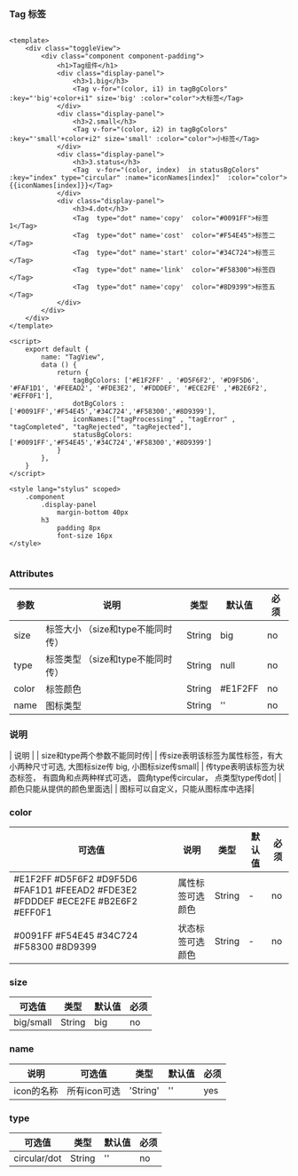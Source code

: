 ### Tag 标签

<template>
    <div class="toggleView">
        <div class="component component-padding">
            <h1>Tag组件</h1>
            <div class="display-panel">
                <h3>1.big</h3>
                <Tag v-for="(color, i1) in tagBgColors" :key="'big'+color+i1" size='big' :color="color">大标签</Tag>
            </div>
            <div class="display-panel">
                <h3>2.small</h3>
                <Tag v-for="(color, i2) in tagBgColors" :key="'small'+color+i2" size='small' :color="color">小标签</Tag>
            </div>
            <div class="display-panel">
                <h3>3.status</h3>
                <Tag  v-for="(color, index)  in statusBgColors" :key="index" type="circular" :name="iconNames[index]"  :color="color">{{iconNames[index]}}</Tag>
            </div>
            <div class="display-panel">
                <h3>4.dot</h3>
                <Tag  type="dot" name='copy'  color="#0091FF">标签1</Tag>
                <Tag  type="dot" name='cost'  color="#F54E45">标签二</Tag>
                <Tag  type="dot" name='start' color="#34C724">标签三</Tag>
                <Tag  type="dot" name='link'  color="#F58300">标签四</Tag>
                <Tag  type="dot" name='copy'  color="#8D9399">标签五</Tag>
            </div>
        </div>
    </div>
</template>

<script>
    export default {
        name: "TagView",
        data () {
            return {
                tagBgColors: ['#E1F2FF' , '#D5F6F2', '#D9F5D6', '#FAF1D1', '#FEEAD2', '#FDE3E2', '#FDDDEF', '#ECE2FE' ,'#B2E6F2', '#EFF0F1'],
                dotBgColors :['#0091FF','#F54E45','#34C724','#F58300','#8D9399'],
                iconNames:["tagProcessing" , "tagError" , "tagCompleted", "tagRejected", "tagRejected"],
                statusBgColors:['#0091FF','#F54E45','#34C724','#F58300','#8D9399']
            }
        },
    }
</script>

<style lang="stylus" scoped>
    .component
        .display-panel
            margin-bottom 40px
        h3
            padding 8px
            font-size 16px
</style>

 

```vue

<template>
    <div class="toggleView">
        <div class="component component-padding">
            <h1>Tag组件</h1>
            <div class="display-panel">
                <h3>1.big</h3>
                <Tag v-for="(color, i1) in tagBgColors" :key="'big'+color+i1" size='big' :color="color">大标签</Tag>
            </div>
            <div class="display-panel">
                <h3>2.small</h3>
                <Tag v-for="(color, i2) in tagBgColors" :key="'small'+color+i2" size='small' :color="color">小标签</Tag>
            </div>
            <div class="display-panel">
                <h3>3.status</h3>
                <Tag  v-for="(color, index)  in statusBgColors" :key="index" type="circular" :name="iconNames[index]"  :color="color">{{iconNames[index]}}</Tag>
            </div>
            <div class="display-panel">
                <h3>4.dot</h3>
                <Tag  type="dot" name='copy'  color="#0091FF">标签1</Tag>
                <Tag  type="dot" name='cost'  color="#F54E45">标签二</Tag>
                <Tag  type="dot" name='start' color="#34C724">标签三</Tag>
                <Tag  type="dot" name='link'  color="#F58300">标签四</Tag>
                <Tag  type="dot" name='copy'  color="#8D9399">标签五</Tag>
            </div>
        </div>
    </div>
</template>

<script>
    export default {
        name: "TagView",
        data () {
            return {
                tagBgColors: ['#E1F2FF' , '#D5F6F2', '#D9F5D6', '#FAF1D1', '#FEEAD2', '#FDE3E2', '#FDDDEF', '#ECE2FE' ,'#B2E6F2', '#EFF0F1'],
                dotBgColors :['#0091FF','#F54E45','#34C724','#F58300','#8D9399'],
                iconNames:["tagProcessing" , "tagError" , "tagCompleted", "tagRejected", "tagRejected"],
                statusBgColors:['#0091FF','#F54E45','#34C724','#F58300','#8D9399']
            }
        },
    }
</script>

<style lang="stylus" scoped>
    .component
        .display-panel
            margin-bottom 40px
        h3
            padding 8px
            font-size 16px
</style>


```


### Attributes

| 参数     | 说明    | 类型    | 默认值   | 必须  |  
| ------- | ----    | ------  | ------- | ------|
| size    | 标签大小 （size和type不能同时传） | String | big     | no     |
| type    | 标签类型 （size和type不能同时传）| String | null    | no     |
| color   | 标签颜色 | String | #E1F2FF | no     |
| name    | 图标类型 | String |    ''   | no     |

### 说明
|   说明     |
| size和type两个参数不能同时传|
| 传size表明该标签为属性标签，有大小两种尺寸可选, 大图标size传 big, 小图标size传small|
| 传type表明该标签为状态标签， 有圆角和点两种样式可选， 圆角type传circular， 点类型type传dot|
| 颜色只能从提供的颜色里面选|
| 图标可以自定义，只能从图标库中选择|

### color

| 可选值 | 说明 | 类型    | 默认值  | 必须    |
|   ---- | ----|------ | ------- | ------ |
| #E1F2FF #D5F6F2 #D9F5D6 #FAF1D1 #FEEAD2 #FDE3E2 #FDDDEF #ECE2FE #B2E6F2 #EFF0F1| 属性标签可选颜色 | String | - | no |
| #0091FF #F54E45 #34C724 #F58300 #8D9399 | 状态标签可选颜色 | String | - | no |


### size

| 可选值  | 类型    | 默认值  | 必须    |
| ---- | ------ | ------- | ------ |
| big/small | String | big | no     |

### name    

|说明|  可选值    | 类型    | 默认值  | 必须    |
|----| ----------  | ------  | ------- | ------ |
|icon的名称| 所有icon可选 | 'String'| ''|    yes    |


### type   

| 可选值  | 类型    | 默认值  | 必须    |
| ----    | ------ | ------- | ------ |
| circular/dot| String | ''  |   no   |






